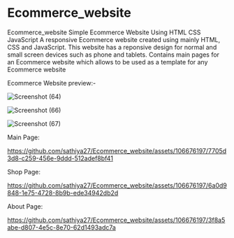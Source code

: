 # Ecommerce_website
Ecommerce_website
Simple Ecommerce Website Using HTML CSS JavaScript A responsive Ecommerce website created using mainly HTML, CSS and JavaScript. 
This website has a reponsive design for normal and small screen devices such as phone and tablets.
Contains main pages for an Ecommerce website which allows to be used as a template for any Ecommerce website


Ecommerce Website preview:-

![Screenshot (64)](https://github.com/sathiya27/Ecommerce_website/assets/106676197/5c16fab4-d5a6-4e25-8f94-6c08c528fc0f)

![Screenshot (66)](https://github.com/sathiya27/Ecommerce_website/assets/106676197/34303b65-a6ba-4789-b19f-686e77a074a3)

![Screenshot (67)](https://github.com/sathiya27/Ecommerce_website/assets/106676197/c6feaa8b-b747-4d36-8ef8-0414be9b6441)






Main Page:

https://github.com/sathiya27/Ecommerce_website/assets/106676197/7705d3d8-c259-456e-9ddd-512adef8bf41


Shop Page:

https://github.com/sathiya27/Ecommerce_website/assets/106676197/6a0d9848-1e75-4728-8b9b-ede34942db2d


About Page:

https://github.com/sathiya27/Ecommerce_website/assets/106676197/3f8a5abe-d807-4e5c-8e70-62d1493adc7a

